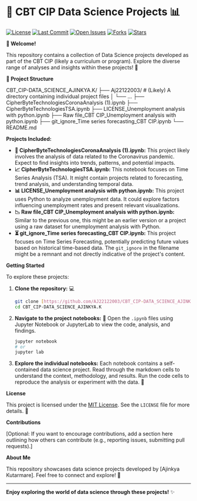 # 🔬 CBT CIP Data Science Projects 📊

[![License](https://img.shields.io/github/license/AJ22122003/CBT_CIP-DATA_SCIENCE_AJINKYA.K)](LICENSE)
[![Last Commit](https://img.shields.io/github/last-commit/AJ22122003/CBT_CIP-DATA_SCIENCE_AJINKYA.K)](https://github.com/AJ22122003/CBT_CIP-DATA_SCIENCE_AJINKYA.K/commits/main)
[![Open Issues](https://img.shields.io/github/issues/AJ22122003/CBT_CIP-DATA_SCIENCE_AJINKYA.K)](https://github.com/AJ22122003/CBT_CIP-DATA_SCIENCE_AJINKYA.K/issues)
[![Forks](https://img.shields.io/github/forks/AJ22122003/CBT_CIP-DATA_SCIENCE_AJINKYA.K?style=social)](https://github.com/AJ22122003/CBT_CIP-DATA_SCIENCE_AJINKYA.K)
[![Stars](https://img.shields.io/github/stars/AJ22122003/CBT_CIP-DATA_SCIENCE_AJINKYA.K?style=social)](https://github.com/AJ22122003/CBT_CIP-DATA_SCIENCE_AJINKYA.K)

**👋 Welcome!**

This repository contains a collection of Data Science projects developed as part of the CBT CIP (likely a curriculum or program). Explore the diverse range of analyses and insights within these projects! 🚀

**📂 Project Structure**

CBT_CIP-DATA_SCIENCE_AJINKYA.K/
├── Aj22122003/                   # (Likely) A directory containing individual project files
│   └── ...
├── CipherByteTechnologiesCoronaAnalysis (1).ipynb
├── CipherByteTechnologiesTSA.ipynb
├── LICENSE_Unemployment analysis with python.ipynb
├── Raw file_CBT CIP_Unemployment analysis with python.ipynb
├── git_ignore_Time series forecasting_CBT CIP.ipynb
└── README.md


**Projects Included:**

* **🦠 CipherByteTechnologiesCoronaAnalysis (1).ipynb:** This project likely involves the analysis of data related to the Coronavirus pandemic. Expect to find insights into trends, patterns, and potential impacts.
* **📈 CipherByteTechnologiesTSA.ipynb:** This notebook focuses on Time Series Analysis (TSA). It might contain projects related to forecasting, trend analysis, and understanding temporal data.
* **📊 LICENSE_Unemployment analysis with python.ipynb:** This project uses Python to analyze unemployment data. It could explore factors influencing unemployment rates and present relevant visualizations.
* **📉 Raw file_CBT CIP_Unemployment analysis with python.ipynb:** Similar to the previous one, this might be an earlier version or a project using a raw dataset for unemployment analysis with Python.
* **⏳ git_ignore_Time series forecasting_CBT CIP.ipynb:** This project focuses on Time Series Forecasting, potentially predicting future values based on historical time-based data. The `git_ignore` in the filename might be a remnant and not directly indicative of the project's content.

**Getting Started**

To explore these projects:

1.  **Clone the repository:** 💻
    ```bash
    git clone [https://github.com/AJ22122003/CBT_CIP-DATA_SCIENCE_AJINKYA.K.git](https://github.com/AJ22122003/CBT_CIP-DATA_SCIENCE_AJINKYA.K.git)
    cd CBT_CIP-DATA_SCIENCE_AJINKYA.K
    ```

2.  **Navigate to the project notebooks:** 📂 Open the `.ipynb` files using Jupyter Notebook or JupyterLab to view the code, analysis, and findings.

    ```bash
    jupyter notebook
    # or
    jupyter lab
    ```

3.  **Explore the individual notebooks:** Each notebook contains a self-contained data science project. Read through the markdown cells to understand the context, methodology, and results. Run the code cells to reproduce the analysis or experiment with the data. 🚀

**License**

This project is licensed under the [MIT License](LICENSE). See the `LICENSE` file for more details. 📄

**Contributions**

[Optional: If you want to encourage contributions, add a section here outlining how others can contribute (e.g., reporting issues, submitting pull requests).]

**About Me**

This repository showcases data science projects developed by [Ajinkya Kutarmare]. Feel free to connect and explore! 🔗

---

**Enjoy exploring the world of data science through these projects!** ✨
